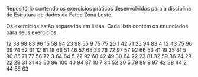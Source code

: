 Repositório contendo os exercícios práticos desenvolvidos para a disciplina de Estrutura de dados da Fatec Zona Leste.

Os exercícios estão separados em listas. Cada lista contem os enunciados para seus exercícios.

12 38 98 83 96 15 58 94 23 98 55 9 75 75 20 1 42 71 25 94 83 4 12 43 75 96 39 74 52 31 12 81 18 68 
51 46 57 65 33 76 72 97 57 92 66 53 41 19 35 61 5 90 85 71 77 56 72 3 64 64 5 22 92 68 42 49 30 64 
22 23 81 32 59 36 24 29 22 29 31 31 43 50 86 100 40 94 87 10 7 34 52 30 5 79 89 9 97 42 38 44 2 44 
58 63
